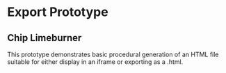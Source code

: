 # Export Prototype

## Chip Limeburner

This prototype demonstrates basic procedural generation of an HTML file suitable for either display in an iframe or exporting as a .html. 
